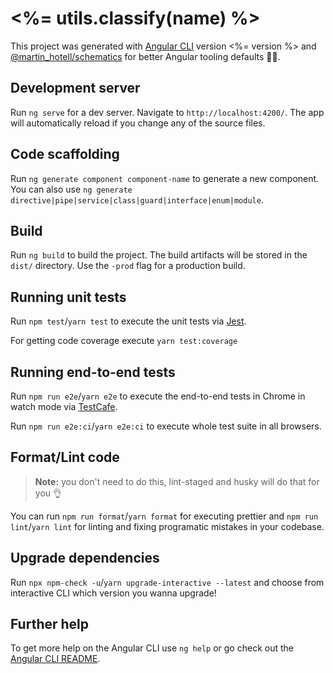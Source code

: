 # <%= utils.classify(name) %>

This project was generated with [Angular CLI](https://github.com/angular/angular-cli) version <%= version %> and [@martin_hotell/schematics](https://github.com/Hotell/ng-cli-schematics) for better Angular tooling defaults 🖖💪.

## Development server

Run `ng serve` for a dev server. Navigate to `http://localhost:4200/`. The app will automatically reload if you change any of the source files.

## Code scaffolding

Run `ng generate component component-name` to generate a new component. You can also use `ng generate directive|pipe|service|class|guard|interface|enum|module`.

## Build

Run `ng build` to build the project. The build artifacts will be stored in the `dist/` directory. Use the `-prod` flag for a production build.

## Running unit tests

Run `npm test`/`yarn test` to execute the unit tests via [Jest](https://facebook.github.io/jest/).

For getting code coverage execute `yarn test:coverage`

## Running end-to-end tests

Run `npm run e2e`/`yarn e2e` to execute the end-to-end tests in Chrome in watch mode via [TestCafe](https://devexpress.github.io/testcafe/).

Run `npm run e2e:ci`/`yarn e2e:ci` to execute whole test suite in all browsers.

## Format/Lint code

> **Note:** you don't need to do this, lint-staged and husky will do that for you 👌

You can run `npm run format`/`yarn format` for executing prettier
and `npm run lint`/`yarn lint` for linting and fixing programatic mistakes in your codebase.

## Upgrade dependencies

Run `npx npm-check -u`/`yarn upgrade-interactive --latest` and choose from interactive CLI which version you wanna upgrade!

## Further help

To get more help on the Angular CLI use `ng help` or go check out the [Angular CLI README](https://github.com/angular/angular-cli/blob/master/README.md).
